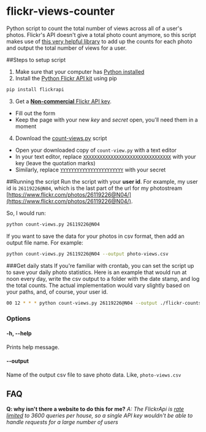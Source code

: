 flickr-views-counter
====================

Python script to count the total number of views across all of a user's photos.  Flickr's API doesn't give a total photo count anymore, so this script makes use of [this very helpful library](http://stuvel.eu/flickrapi) to add up the counts for each photo and output the total number of views for a user.

##Steps to setup script
1. Make sure that your computer has [Python installed](https://www.python.org/downloads/)
2. Install the [Python Flickr API kit](http://stuvel.eu/flickrapi) using pip

  ```bash
  pip install flickrapi
  ```
3. Get a [**Non-commercial** Flickr API key](https://www.flickr.com/services/apps/create/noncommercial/?).
  - Fill out the form
  - Keep the page with your new *key* and *secret* open, you'll need them in a moment
4. Download the [count-views.py](./count-views.py) script
  - Open your downloaded copy of `count-view.py` with a text editor
  - In your text editor, replace [`XXXXXXXXXXXXXXXXXXXXXXXXXXXXXXXX`](./count-views.py#L7) with your key (leave the quotation marks)
  - Similarly, replace [`YYYYYYYYYYYYYYYYYYYYYYY`](./count-views.py#L8) with your secret

##Running the script
Run the script with your **user id**.  For example, my user id is `26119226@N04`, which is the last part of the url for my photostream [https://www.flickr.com/photos/26119226@N04/](https://www.flickr.com/photos/26119226@N04/). 

So, I would run:
```bash
python count-views.py 26119226@N04
```

If you want to save the data for your photos in csv format, then add an output file name. For example:
```bash
python count-views.py 26119226@N04 --output photo-views.csv
```
###Get daily stats
If you're familiar with crontab, you can set the script up to save your daily photo statistics.  Here is an example that would run at noon every day, write the csv output to a folder with the date stamp, and log the total counts.  The actual implementation would vary slightly based on your paths, and, of course, your user id.

```bash
00 12 * * * python count-views.py 26119226@N04 --output ./flickr-counts/count-views-$(date +%F).csv >> flickr-counts-log.txt
```

### Options

#### -h, --help
Prints help message.

#### --output
Name of the output csv file to save photo data. Like, `photo-views.csv`

## FAQ
**Q:  why isn't there a website to do this for me?**
*A: The FlickrApi is [rate limited](https://developer.yahoo.com/forum/YQL/What-is-the-maximum-flickr-API/1361494903655-6a1e3a51-cd41-411e-86a9-dc2dee898ab5/) to 3600 queries per house, so a single API key wouldn't be able to handle requests for a large number of users*
